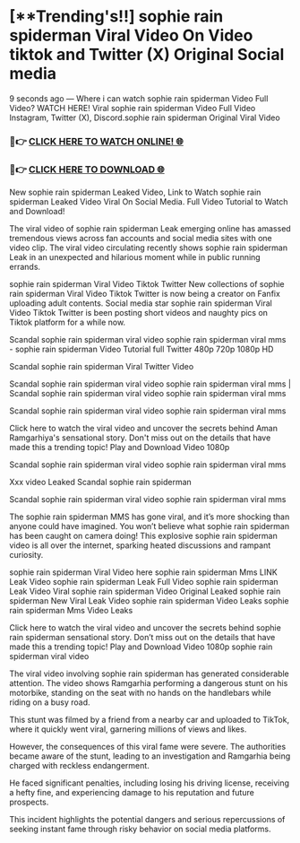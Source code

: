 # [**Trending's!!] sophie rain spiderman Viral Video On Video tiktok and Twitter (X) Original Social media

9 seconds ago — Where i can watch sophie rain spiderman Video Full Video? WATCH HERE! Viral sophie rain spiderman Video Full Video Instagram, Twitter (X), Discord.sophie rain spiderman Original Viral Video

### 🔴👉 [CLICK HERE TO WATCH ONLINE! 🌐](https://nioki.today/viral-leaked-video-watch-free-online/)

### 🔴👉 [CLICK HERE TO DOWNLOAD 🌐](https://nioki.today/viral-leaked-video-watch-free-online/)

New sophie rain spiderman Leaked Video, Link to Watch sophie rain spiderman Leaked Video Viral On Social Media. Full Video Tutorial to Watch and Download!

The viral video of sophie rain spiderman Leak emerging online has amassed tremendous views across fan accounts and social media sites with one video clip. The viral video circulating recently shows sophie rain spiderman Leak in an unexpected and hilarious moment while in public running errands.

sophie rain spiderman Viral Video Tiktok Twitter New collections of sophie rain spiderman Viral Video Tiktok Twitter is now being a creator on Fanfix uploading adult contents. Social media star sophie rain spiderman Viral Video Tiktok Twitter is been posting short videos and naughty pics on Tiktok platform for a while now.

Scandal sophie rain spiderman viral video sophie rain spiderman viral mms - sophie rain spiderman Video Tutorial full Twitter 480p 720p 1080p HD

Scandal sophie rain spiderman Viral Twitter Video

Scandal sophie rain spiderman viral video sophie rain spiderman viral mms | Scandal sophie rain spiderman viral video sophie rain spiderman viral mms

Scandal sophie rain spiderman viral video sophie rain spiderman viral mms

Click here to watch the viral video and uncover the secrets behind Aman Ramgarhiya's sensational story. Don't miss out on the details that have made this a trending topic! Play and Download Video 1080p

Scandal sophie rain spiderman viral video sophie rain spiderman viral mms

Xxx video Leaked Scandal sophie rain spiderman

Scandal sophie rain spiderman viral video sophie rain spiderman viral mms

The sophie rain spiderman MMS has gone viral, and it’s more shocking than anyone could have imagined. You won’t believe what sophie rain spiderman has been caught on camera doing! This explosive sophie rain spiderman video is all over the internet, sparking heated discussions and rampant curiosity.

sophie rain spiderman Viral Video here sophie rain spiderman Mms LINK Leak Video sophie rain spiderman Leak Full Video sophie rain spiderman Leak Video Viral sophie rain spiderman Video Original Leaked sophie rain spiderman New Viral Leak Video sophie rain spiderman Video Leaks sophie rain spiderman Mms Video Leaks

Click here to watch the viral video and uncover the secrets behind sophie rain spiderman sensational story. Don’t miss out on the details that have made this a trending topic! Play and Download Video 1080p sophie rain spiderman viral video

The viral video involving sophie rain spiderman has generated considerable attention. The video shows Ramgarhia performing a dangerous stunt on his motorbike, standing on the seat with no hands on the handlebars while riding on a busy road.

This stunt was filmed by a friend from a nearby car and uploaded to TikTok, where it quickly went viral, garnering millions of views and likes.

However, the consequences of this viral fame were severe. The authorities became aware of the stunt, leading to an investigation and Ramgarhia being charged with reckless endangerment.

He faced significant penalties, including losing his driving license, receiving a hefty fine, and experiencing damage to his reputation and future prospects.

This incident highlights the potential dangers and serious repercussions of seeking instant fame through risky behavior on social media platforms.
